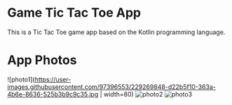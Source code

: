 # Game Tic Tac Toe App
This is a Tic Tac Toe game app based on the Kotlin programming language.
# App Photos
![photo1](https://user-images.githubusercontent.com/97396553/229269848-d22b5f10-363a-4b6e-8636-525b3b9c9c35.jpg | width=80)
![photo2](https://user-images.githubusercontent.com/97396553/229269846-9474c0df-846c-412e-9104-2fa01ec1918e.jpg)
![photo3](https://user-images.githubusercontent.com/97396553/229269847-e31a4818-e240-41de-bca1-ead09dd760a1.jpg)
